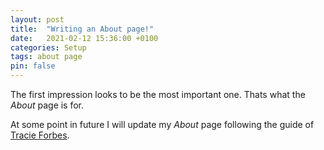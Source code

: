 ```yaml
---
layout: post
title:  "Writing an About page!"
date:   2021-02-12 15:36:00 +0100
categories: Setup 
tags: about page
pin: false
---
```


The first impression looks to be the most important one. Thats what the _About_
page is for.

At some point in future I will update my _About_ page following the guide of [Tracie Forbes](https://traciefobes.com/how-to-write-an-about-me-page/).